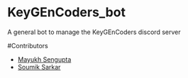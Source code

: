 # KeyGEnCoders_bot
A general bot to manage the KeyGEnCoders discord server

#Contributors
 -  [Mayukh Sengupta](https://github.com/mayukh45)
 -  [Soumik Sarkar](https://github.com/meooow25)
